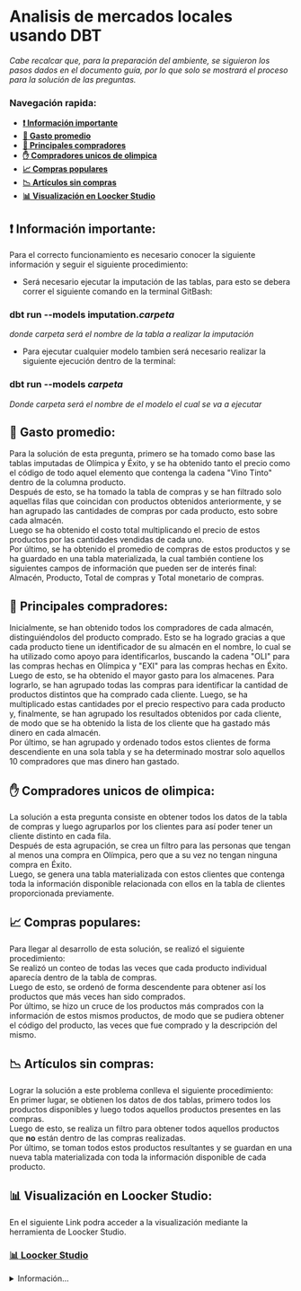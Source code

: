 # Analisis de mercados locales usando DBT

*Cabe recalcar que, para la preparación del ambiente, se siguieron los pasos dados en el documento guía, por lo que solo se mostrará el proceso para la solución de las preguntas.*

### Navegación rapida:
* **[:exclamation: Información importante](#exclamation-Información-importante)**
* **[:1234: Gasto promedio](#1234-Gasto-promedio)**
* **[:money_with_wings: Principales compradores](#money_with_wings-Principales-compradores)**
* **[:hand: Compradores unicos de olimpica](#hand-Compradores-unicos-de-olimpica)**
* **[:chart_with_upwards_trend: Compras populares](#chart_with_upwards_trend-Compras-populares)**
* **[:chart_with_downwards_trend: Artículos sin compras](#chart_with_downwards_trend-Artículos-sin-compras)**
* **[:bar_chart: Visualización en Loocker Studio](#bar_chart-Visualización-en-Loocker-Studio)**

## :exclamation: Información importante:
Para el correcto funcionamiento es necesario conocer la siguiente información y seguir el siguiente procedimiento:<br>
* Será necesario ejecutar la imputación de las tablas, para esto se debera correr el siguiente comando en la terminal GitBash:
### dbt run --models imputation.*carpeta*
*donde carpeta será el nombre de la tabla a realizar la imputación*

* Para ejecutar cualquier modelo tambien será necesario realizar la siguiente ejecución dentro de la terminal:<br>
### dbt run --models *carpeta*
*Donde carpeta será el nombre de el modelo el cual se va a ejecutar*

## :1234: Gasto promedio:
Para la solución de esta pregunta, primero se ha tomado como base las tablas imputadas de Olímpica y Éxito, y se ha obtenido tanto el precio como el código de todo aquel elemento que contenga la cadena "Vino Tinto" dentro de la columna producto.<br>
Después de esto, se ha tomado la tabla de compras y se han filtrado solo aquellas filas que coincidan con productos obtenidos anteriormente, y se han agrupado las cantidades de compras por cada producto, esto sobre cada almacén.<br>
Luego se ha obtenido el costo total multiplicando el precio de estos productos por las cantidades vendidas de cada uno.<br>
Por último, se ha obtenido el promedio de compras de estos productos y se ha guardado en una tabla materializada, la cual también contiene los siguientes campos de información que pueden ser de interés final: Almacén, Producto, Total de compras y Total monetario de compras.

## :money_with_wings: Principales compradores:
Inicialmente, se han obtenido todos los compradores de cada almacén, distinguiéndolos del producto comprado. Esto se ha logrado gracias a que cada producto tiene un identificador de su almacén en el nombre, lo cual se ha utilizado como apoyo para identificarlos, buscando la cadena "OLI" para las compras hechas en Olímpica y "EXI" para las compras hechas en Éxito.<br>
Luego de esto, se ha obtenido el mayor gasto para los almacenes. Para lograrlo, se han agrupado todas las compras para identificar la cantidad de productos distintos que ha comprado cada cliente. Luego, se ha multiplicado estas cantidades por el precio respectivo para cada producto y, finalmente, se han agrupado los resultados obtenidos por cada cliente, de modo que se ha obtenido la lista de los cliente que ha gastado más dinero en cada almacén.<br>
Por último, se han agrupado y ordenado todos estos clientes de forma descendiente en una sola tabla y se ha determinado mostrar solo aquellos 10 compradores que mas dinero han gastado.

## :hand: Compradores unicos de olimpica:
La solución a esta pregunta consiste en obtener todos los datos de la tabla de compras y luego agruparlos por los clientes para así poder tener un cliente distinto en cada fila.<br>
Después de esta agrupación, se crea un filtro para las personas que tengan al menos una compra en Olímpica, pero que a su vez no tengan ninguna compra en Éxito.<br>
Luego, se genera una tabla materializada con estos clientes que contenga toda la información disponible relacionada con ellos en la tabla de clientes proporcionada previamente.

## :chart_with_upwards_trend: Compras populares: 
Para llegar al desarrollo de esta solución, se realizó el siguiente procedimiento:<br>
Se realizó un conteo de todas las veces que cada producto individual aparecía dentro de la tabla de compras.<br>
Luego de esto, se ordenó de forma descendente para obtener así los productos que más veces han sido comprados.<br>
Por último, se hizo un cruce de los productos más comprados con la información de estos mismos productos, de modo que se pudiera obtener el código del producto, las veces que fue comprado y la descripción del mismo.

## :chart_with_downwards_trend: Artículos sin compras:
Lograr la solución a este problema conlleva el siguiente procedimiento:<br>
En primer lugar, se obtienen los datos de dos tablas, primero todos los productos disponibles y luego todos aquellos productos presentes en las compras.<br>
Luego de esto, se realiza un filtro para obtener todos aquellos productos que **no** están dentro de las compras realizadas.<br>
Por último, se toman todos estos productos resultantes y se guardan en una nueva tabla materializada con toda la información disponible de cada producto.

## :bar_chart: Visualización en Loocker Studio:
En el siguiente Link podra acceder a la visualización mediante la herramienta de Loocker Studio.
### [:bar_chart: Loocker Studio](https://lookerstudio.google.com/reporting/f9e790f2-4f2f-4ae6-b992-cff68c625e81)

<details>
    <summary>Información...</summary>

:shipit: **Integrantes**
* Christian Manga Arrazola
* Nefer Medina Ricaurte
* Natalia Mendoza Acosta

:computer: **Asignatura** <br>
*Minería de datos 202330*

:school_satchel: **Programa académico** <br>
*Ingeniería de sistemas y computación*

:mortar_board: **Institución** <br>
*Universidad del Norte*
</details>


